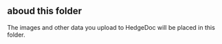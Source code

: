 ## aboud this folder

The images and other data you upload to HedgeDoc will be placed in this folder.
